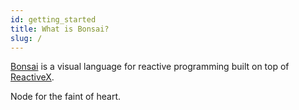 ```yaml
---
id: getting_started
title: What is Bonsai?
slug: /
---
```


[Bonsai](https://bonsai-rx.github.io/) is a visual language for reactive programming built on top of [ReactiveX](http://reactivex.io/).

Node for the faint of heart.